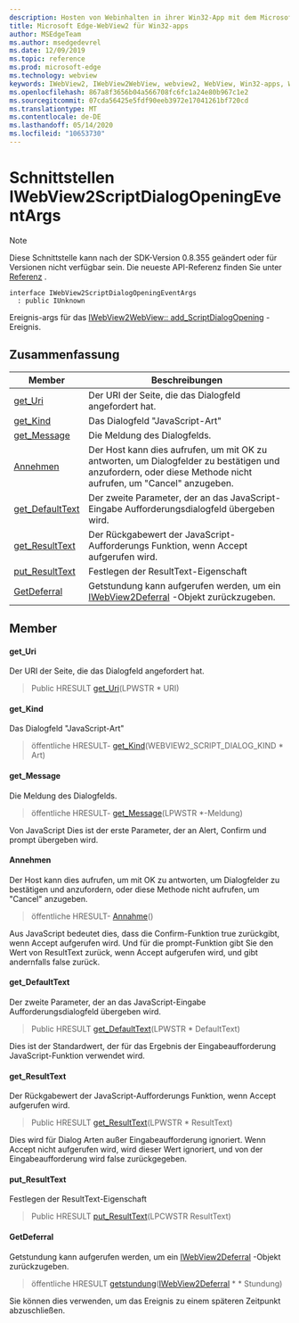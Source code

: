 ```yaml
---
description: Hosten von Webinhalten in ihrer Win32-App mit dem Microsoft Edge WebView2-Steuerelement
title: Microsoft Edge-WebView2 für Win32-apps
author: MSEdgeTeam
ms.author: msedgedevrel
ms.date: 12/09/2019
ms.topic: reference
ms.prod: microsoft-edge
ms.technology: webview
keywords: IWebView2, IWebView2WebView, webview2, WebView, Win32-apps, Win32, Edge
ms.openlocfilehash: 867a8f3656b04a566708fc6fc1a24e80b967c1e2
ms.sourcegitcommit: 07cda56425e5fdf90eeb3972e17041261bf720cd
ms.translationtype: MT
ms.contentlocale: de-DE
ms.lasthandoff: 05/14/2020
ms.locfileid: "10653730"
---
```

# Schnittstellen IWebView2ScriptDialogOpeningEventArgs 

> [!NOTE]
> Diese Schnittstelle kann nach der SDK-Version 0.8.355 geändert oder für Versionen nicht verfügbar sein. Die neueste API-Referenz finden Sie unter [Referenz](../../../webview2-api-reference.md) .

```
interface IWebView2ScriptDialogOpeningEventArgs
  : public IUnknown
```

Ereignis-args für das [IWebView2WebView:: add_ScriptDialogOpening](IWebView2WebView.md#add_scriptdialogopening) -Ereignis.

## Zusammenfassung

 Member                        | Beschreibungen
--------------------------------|---------------------------------------------
[get_Uri](#get_uri) | Der URI der Seite, die das Dialogfeld angefordert hat.
[get_Kind](#get_kind) | Das Dialogfeld "JavaScript-Art"
[get_Message](#get_message) | Die Meldung des Dialogfelds.
[Annehmen](#accept) | Der Host kann dies aufrufen, um mit OK zu antworten, um Dialogfelder zu bestätigen und anzufordern, oder diese Methode nicht aufrufen, um "Cancel" anzugeben.
[get_DefaultText](#get_defaulttext) | Der zweite Parameter, der an das JavaScript-Eingabe Aufforderungsdialogfeld übergeben wird.
[get_ResultText](#get_resulttext) | Der Rückgabewert der JavaScript-Aufforderungs Funktion, wenn Accept aufgerufen wird.
[put_ResultText](#put_resulttext) | Festlegen der ResultText-Eigenschaft
[GetDeferral](#getdeferral) | Getstundung kann aufgerufen werden, um ein [IWebView2Deferral](IWebView2Deferral.md) -Objekt zurückzugeben.

## Member

#### get_Uri 

Der URI der Seite, die das Dialogfeld angefordert hat.

> Public HRESULT [get_Uri](#get_uri)(LPWSTR * URI)

#### get_Kind 

Das Dialogfeld "JavaScript-Art"

> öffentliche HRESULT- [get_Kind](#get_kind)(WEBVIEW2_SCRIPT_DIALOG_KIND * Art)

#### get_Message 

Die Meldung des Dialogfelds.

> öffentliche HRESULT- [get_Message](#get_message)(LPWSTR *-Meldung)

Von JavaScript Dies ist der erste Parameter, der an Alert, Confirm und prompt übergeben wird.

#### Annehmen 

Der Host kann dies aufrufen, um mit OK zu antworten, um Dialogfelder zu bestätigen und anzufordern, oder diese Methode nicht aufrufen, um "Cancel" anzugeben.

> öffentliche HRESULT- [Annahme](#accept)()

Aus JavaScript bedeutet dies, dass die Confirm-Funktion true zurückgibt, wenn Accept aufgerufen wird. Und für die prompt-Funktion gibt Sie den Wert von ResultText zurück, wenn Accept aufgerufen wird, und gibt andernfalls false zurück.

#### get_DefaultText 

Der zweite Parameter, der an das JavaScript-Eingabe Aufforderungsdialogfeld übergeben wird.

> Public HRESULT [get_DefaultText](#get_defaulttext)(LPWSTR * DefaultText)

Dies ist der Standardwert, der für das Ergebnis der Eingabeaufforderung JavaScript-Funktion verwendet wird.

#### get_ResultText 

Der Rückgabewert der JavaScript-Aufforderungs Funktion, wenn Accept aufgerufen wird.

> Public HRESULT [get_ResultText](#get_resulttext)(LPWSTR * ResultText)

Dies wird für Dialog Arten außer Eingabeaufforderung ignoriert. Wenn Accept nicht aufgerufen wird, wird dieser Wert ignoriert, und von der Eingabeaufforderung wird false zurückgegeben.

#### put_ResultText 

Festlegen der ResultText-Eigenschaft

> Public HRESULT [put_ResultText](#put_resulttext)(LPCWSTR ResultText)

#### GetDeferral 

Getstundung kann aufgerufen werden, um ein [IWebView2Deferral](IWebView2Deferral.md) -Objekt zurückzugeben.

> öffentliche HRESULT [getstundung](#getdeferral)([IWebView2Deferral](IWebView2Deferral.md) * * Stundung)

Sie können dies verwenden, um das Ereignis zu einem späteren Zeitpunkt abzuschließen.

